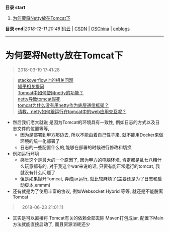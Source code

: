 **目录 start**

1. [为何要将Netty放在Tomcat下](#为何要将netty放在tomcat下)

**目录 end**|_2018-12-11 20:48_|[码云](https://gitee.com/gin9) | [CSDN](http://blog.csdn.net/kcp606) | [OSChina](https://my.oschina.net/kcp1104) | [cnblogs](http://www.cnblogs.com/kuangcp)
****************************************
# 为何要将Netty放在Tomcat下
> 2018-03-19 17:41:28

> [stackoverflow上的相关问题](https://stackoverflow.com/questions/3194508/is-hosting-a-netty-server-inside-tomcat-feasible-desirable/3200624#3200624)  
[知乎相关提问](https://www.zhihu.com/question/21472041)  
[Tomcat中如何使用netty的功能？](https://bbs.csdn.net/topics/390763179)  
[netty导致tomcat假死](http://blog.csdn.net/aishangyutian12/article/details/52251357)  
[tomcat为什么没有用netty作为底层通信框架？](https://www.zhihu.com/question/58796648)  
[请教，netty如何跟运行在tomcat中的web应用交互呢？ ](http://www.oschina.net/question/2762305_2191710)

- 然后我们老大就说 是因为Tomcat的环境具有一致性, 例如日志的方式以及日志文件的位置等等,
    - 因为是部署到甲方那边去, 所以不能由着自己性子来, 就不能用Docker来做环境的统一化部署了
    - 日志的一些配置什么的,能够在部署的时候进行修改和切换
- 例如运行环境
    - 感觉这个是最大的一个原因了, 因为甲方的电脑环境, 肯定都是乱七八糟什么玩意都有的, 对于我这个war来说的话, 只要有能正常运行的tomcat, 我就没有什么问题了
    - 但是如果抛开Tomcat, 弄成jar运行, 就比较麻烦了(主要还是为了日志和启动脚本,emmm)
- 还有就是为了使用丰富的协议, 例如Websocket Hybrid 等等, 就还是不能脱离Tomcat


>　2018-06-23 21:01:11
- 其实是可以直接将 Tomcat有关的依赖全部去除 Maven打包成jar, 配置下Main方法就能直接启动了, 而且资源消耗还少

